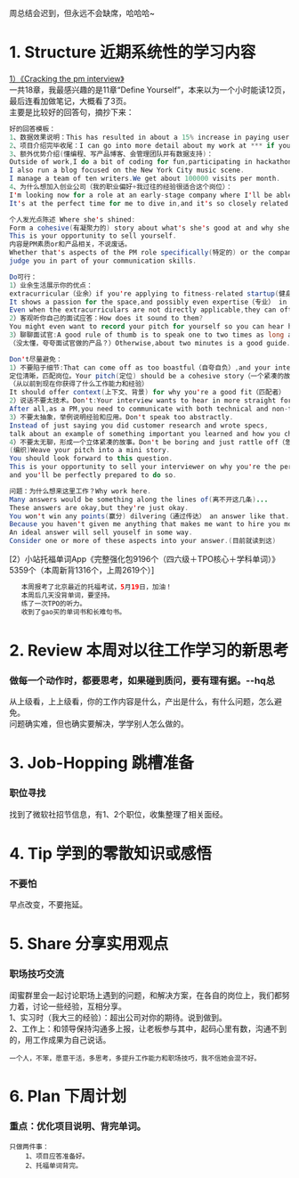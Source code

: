 周总结会迟到，但永远不会缺席，哈哈哈~</br>
# 1. Structure 近期系统性的学习内容
[1）《Cracking the pm interview》]()</br>
一共18章，我最感兴趣的是11章“Define Yourself”，本来以为一个小时能读12页，最后连看加做笔记，大概看了3页。</br>
主要是比较好的回答句，摘抄下来：</br>
```Java
好的回答模板：
1、数据效果说明：This has resulted in about a 15% increase in paying users.
2、项目介绍完毕收尾：I can go into more detail about my work at *** if you'd like.
3、额外优势介绍(懂编程、写产品博客、会管理团队并有数据支持)：
Outside of work,I do a bit of coding for fun,participating in hackathons.
I also run a blog focused on the New York City music scene.
I manage a team of ten writers.We get about 100000 visits per month.
4、为什么想加入创业公司（我的职业偏好+我过往的经验很适合这个岗位）：
I'm looking now for a role at an early-stage company where I'll be able to take a single product from conception to launch. 
It's at the perfect time for me to dive in,and it's so closely related to the personalization work I'm doing right now.
```
```Java
个人发光点陈述 Where she's shined: 
Form a cohesive(有凝聚力的) story about what's she's good at and why she loves being a PM.
This is your opportunity to sell yourself.
内容是PM素质or和产品相关，不说废话。
Whether that's aspects of the PM role specifically(特定的) or the company's product.
judge you in part of your communication skills.

Do可行：
1）业余生活展示你的优点：
extracurricular（业余）if you're applying to fitness-related startup(健身),that's a good thing to mention.
It shows a passion for the space,and possibly even expertise（专业） in it.
Even when the extracurriculars are not directly applicable,they can often show initiative(主动性) and leadership（领导力）.
2）客观听你自己的面试应答：How does it sound to them?
You might even want to record your pitch for yourself so you can hear how it sounds.
3）聊聊面试官:A good rule of thumb is to speak one to two times as long as your interviewer did,if she introduced herself.
（没太懂，夸夸面试官做的产品？）Otherwise,about two minutes is a good guide.

Don't尽量避免：
1）不要陷于细节:That can come off as too boastful（自夸自负）,and your interviewer might even got lost in all the details.
定位清晰，匹配岗位。Your pitch(定位) should be a cohesive story（一个紧凑的故事） that how(是不是What) you got from then to now.
（从以前到现在你获得了什么工作能力和经验） 
It should offer context(上下文、背景) for why you're a good fit（匹配者） for the job.
2）说话不要太技术。Don't:Your interview wants to hear in more straight forward language why that work was important.
After all,as a PM,you need to communicate with both technical and non-technical people.
3）不要太抽象，举例说明经验和应用。Don't speak too abstractly.
Instead of just saying you did customer research and wrote specs,
talk about an example of something important you learned and how you changed the product based on that.
4）不要太无聊，形成一个立体紧凑的故事。Don't be boring and just rattle off（急促背诵） a bunch of facts about yourself.
(编织)Weave your pitch into a mini story.
You should look forward to this question.
This is your opportunity to sell your interviewer on why you're the perfect candidate,
and you'll be perfectly prepared to do so.
```
```Java
问题：为什么想来这里工作？Why work here.
Many answers would be something along the lines of(离不开这几条)...
These answers are okay,but they're just okay.
You won't win any points(赢分) dilvering（通过传达） an answer like that.
Because you haven't given me anything that makes me want to hire you more.(激发雇佣你的欲望)
An ideal answer will sell youself in some way.
Consider one or more of these aspects into your answer.(目前就读到这)
```

[2）小站托福单词App《完整强化包9196个（四六级＋TPO核心＋学科单词）》5359个（本周新背1316个，上周2619个）]
```Java
   本周报考了北京最近的托福考试，5月19日，加油！
   本周后几天没背单词，要坚持。
   练了一次TPO的听力。
   收到了gao买的单词书和长难句书。
```
# 2. Review 本周对以往工作学习的新思考
### 做每一个动作时，都要思考，如果碰到质问，要有理有据。--hq总
从上级看，上上级看，你的工作内容是什么，产出是什么，有什么问题，怎么避免。</br>
问题确实难，但也确实要解决，学学别人怎么做的。</br>

# 3. Job-Hopping 跳槽准备
### 职位寻找
找到了微软社招节信息，有1、2个职位，收集整理了相关面经。</br>

# 4. Tip 学到的零散知识或感悟
### 不要怕
早点改变，不要拖延。</br>

# 5. Share 分享实用观点
### 职场技巧交流
闺蜜群里会一起讨论职场上遇到的问题，和解决方案，在各自的岗位上，我们都努力着，讨论一些经验，互相分享。</br>
1、实习时（我大三的经验）：超出公司对你的期待。说到做到。</br>
2、工作上：和领导保持沟通多上报，让老板参与其中，起码心里有数，沟通不到的，用工作成果为自己说话。</br>
```
一个人，不笨，愿意干活，多思考，多提升工作能力和职场技巧，我不信她会混不好。
```

# 6. Plan 下周计划
### 重点：优化项目说明、背完单词。
```
只做两件事：
    1、项目应答准备好。
    2、托福单词背完。
```
